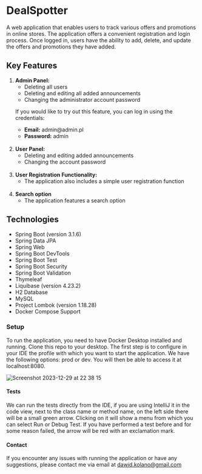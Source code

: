<h1>DealSpotter</h1>
<p>
A web application that enables users to track various offers and promotions in online stores. The application offers a convenient registration and login process. Once logged in, users have the ability to add, delete, and update the offers and promotions they have added.
</p>
<h2><strong>Key Features</strong></h2>
<ol>
    <li><strong>Admin Panel:</strong>
    <ul>
        <li>Deleting all users</li>
        <li>Deleting and editing all added announcements</li>
        <li>Changing the administrator account password</li>
    </ul>
    <p>If you would like to try out this feature, you can log in using the credentials:</p>
    <ul>
        <li><strong>Email:</strong> admin@admin.pl</li>
        <li><strong>Password:</strong> admin</li>
    </ul>
    </li> <br>
    <li><strong>User Panel:</strong>
    <ul>
        <li>Deleting and editing added announcements</li>
        <li>Changing the account password</li>
    </ul>
    </li> <br>
    <li><strong>User Registration Functionality:</strong>
    <ul>
        <li>The application also includes a simple user registration function</li>
    </ul>    
    </li><br>
    <li> <strong>Search option</strong>
    <ul>
        <li>The application features a search option</li>
    </ul> 
    </li>
</ol>

<h2>Technologies</h1>

<ul>
    <li>Spring Boot (version 3.1.6)</li>
    <li>Spring Data JPA</li>
    <li>Spring Web</li>
    <li>Spring Boot DevTools</li>
    <li>Spring Boot Test</li>
    <li>Spring Boot Security</li>
    <li>Spring Boot Validation</li>
    <li>Thymeleaf</li>
    <li>Liquibase (version 4.23.2)</li>
    <li>H2 Database</li>
    <li>MySQL</li>
    <li>Project Lombok (version 1.18.28)</li>
    <li>Docker Compose Support</li>
</ul>

<h3>Setup</h3>
<p>To run the application, you need to have Docker Desktop installed and running. 
  Clone this repo to your desktop. The first step is to configure in your IDE the 
  profile with which you want to start the application. We have the following
  options: prod or dev. You will then be able to access it at localhost:8080.</p>
  
![Screenshot 2023-12-29 at 22 38 15](https://github.com/dawidkol/DealSpotter/assets/15035709/e679bb00-a2ed-4b3e-98fa-497b933c1528)

<h4>Tests</h4>
<p>We can run the tests directly from the IDE, if you are using IntelliJ it in the code view, next to the class name or method name, on the left side there will be a small green arrow. Clicking on it will show a menu from which you can select Run or Debug Test. If you have performed a test before and for some reason failed, the arrow will be red with an exclamation mark.</p>
<h4> Contact </h4>
<p>If you encounter any issues with running the application or have any suggestions, please contact me via email at <a href="mailto:dawid.kolano@gmail.com">dawid.kolano@gmail.com</a></p>


